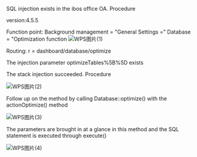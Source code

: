 SQL injection exists in the ibos office OA. Procedure

version:4.5.5

Function point: Background management = "General Settings =" Database = "Optimization function
![WPS图片(1)](https://github.com/r1pte/cve/assets/142658711/2f449068-1116-4b03-b16f-646456a3e7b6)

Routing: r = dashboard/database/optimize

The injection parameter optimizeTables%5B%5D exists

The stack injection succeeded. Procedure

![WPS图片(2)](https://github.com/r1pte/cve/assets/142658711/a0e171d1-f505-41e0-acae-8ed0ad15ed3f)

Follow up on the method by calling Database::optimize() with the actionOptimize() method

![WPS图片(3)](https://github.com/r1pte/cve/assets/142658711/1cee5099-02b2-4a21-86fa-a3d698e2fe25)

The parameters are brought in at a glance in this method and the SQL statement is executed through execute()

![WPS图片(4)](https://github.com/r1pte/cve/assets/142658711/8e6a77a5-0782-422a-8ce9-cfb7d9bd76b2)
